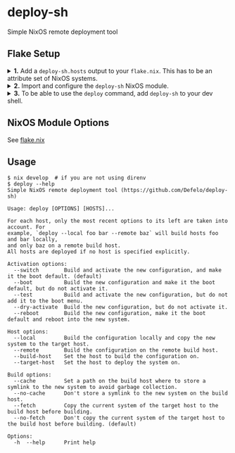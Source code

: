 # deploy-sh
Simple NixOS remote deployment tool

## Flake Setup
<details>
  <summary>
    <b>1.</b> Add a <code>deploy-sh.hosts</code> output to your <code>flake.nix</code>. This has to be an attribute set of NixOS systems.
  </summary>

  ```nix
  {
    outputs = {self, nixpkgs, ...}: {
      nixosConfigurations = {
        foo = nixpkgs.lib.nixosSystem { ... };
        bar = nixpkgs.lib.nixosSystem { ... };
        baz = nixpkgs.lib.nixosSystem { ... };
      };
      deploy-sh.hosts = self.nixosConfigurations;
    };
  }
  ```
</details>

<details>
  <summary>
    <b>2.</b> Import and configure the <code>deploy-sh</code> NixOS module.
  </summary>

  ```nix
  {
    inputs = {
      deploy-sh = "github:Defelo/deploy-sh";
    };
    outputs = {self, nixpkgs, deploy-sh, ...}: {
      nixosConfigurations.foo = nixpkgs.lib.nixosSystem {
        # ...
        modules = [
          # ...
          deploy-sh.nixosModules.default
          {
            deploy-sh.targetHost = "root@10.13.37.2";
          }
        ];
      };
      deploy-sh.hosts = self.nixosConfigurations;
    };
  }
  ```
</details>

<details>
  <summary>
    <b>3.</b> To be able to use the <code>deploy</code> command, add <code>deploy-sh</code> to your dev shell.
  </summary>

  ```nix
  {
    inputs = {
      deploy-sh = "github:Defelo/deploy-sh";
    };
    outputs = {self, nixpkgs, deploy-sh, ...}: let
      system = "x86_64-linux";
      pkgs = import nixpkgs {inherit system;};
    in {
      devShells.${system}.default = pkgs.mkShell {
        packages = [
          deploy-sh.packages.${system}.default
        ];
      };
    };
  }
  ```
</details>

## NixOS Module Options
See [flake.nix](https://github.com/Defelo/deploy-sh/blob/develop/flake.nix#L48-L70)

## Usage
```
$ nix develop  # if you are not using direnv
$ deploy --help
Simple NixOS remote deployment tool (https://github.com/Defelo/deploy-sh)

Usage: deploy [OPTIONS] [HOSTS]...

For each host, only the most recent options to its left are taken into account. For
example, `deploy --local foo bar --remote baz` will build hosts foo and bar locally,
and only baz on a remote build host.
All hosts are deployed if no host is specified explicitly.

Activation options:
  --switch        Build and activate the new configuration, and make it the boot default. (default)
  --boot          Build the new configuration and make it the boot default, but do not activate it.
  --test          Build and activate the new configuration, but do not add it to the boot menu.
  --dry-activate  Build the new configuration, but do not activate it.
  --reboot        Build the new configuration, make it the boot default and reboot into the new system.

Host options:
  --local         Build the configuration locally and copy the new system to the target host.
  --remote        Build the configuration on the remote build host.
  --build-host    Set the host to build the configuration on.
  --target-host   Set the host to deploy the system on.

Build options:
  --cache         Set a path on the build host where to store a symlink to the new system to avoid garbage collection.
  --no-cache      Don't store a symlink to the new system on the build host.
  --fetch         Copy the current system of the target host to the build host before building.
  --no-fetch      Don't copy the current system of the target host to the build host before building. (default)

Options:
  -h  --help      Print help
```
